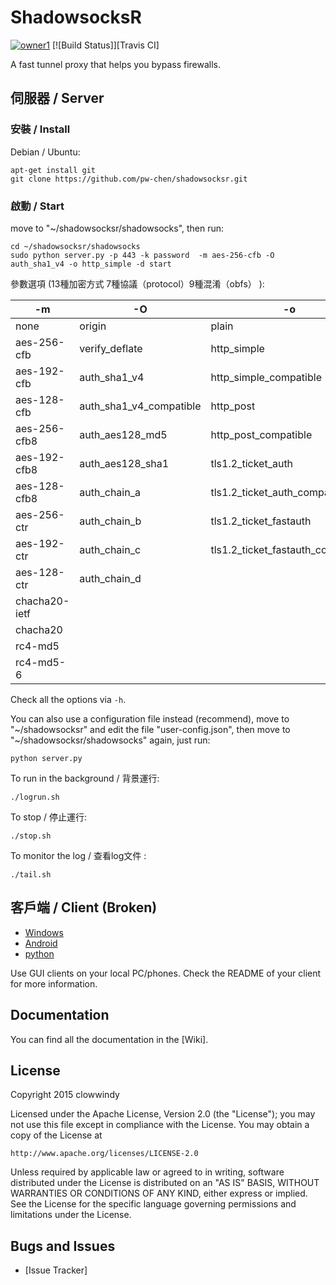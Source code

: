 ShadowsocksR
===========
[![owner1](https://img.shields.io/badge/Powered%20by-PW--Chen-blue.svg?style=flat)](https://github.com/PW-Chen)
[![Build Status]][Travis CI]

A fast tunnel proxy that helps you bypass firewalls.

伺服器 / Server
------
### 安裝 / Install

Debian / Ubuntu:

    apt-get install git
    git clone https://github.com/pw-chen/shadowsocksr.git

### 啟動 / Start

move to "~/shadowsocksr/shadowsocks", then run:

    cd ~/shadowsocksr/shadowsocks
    sudo python server.py -p 443 -k password  -m aes-256-cfb -O auth_sha1_v4 -o http_simple -d start

參數選項 (13種加密方式 7種協議（protocol）9種混淆（obfs） ):

| 	-m	 | 	 -O	 | 	-o	 |
| 	-----	 | 	-------	 | 	-----	 |
| 	none	 | 	origin	 | 	plain	 |
| 	aes-256-cfb	 | 	verify_deflate	 | 	http_simple	 |
| 	aes-192-cfb	 | 	auth_sha1_v4	 | 	http_simple_compatible	 |
| 	aes-128-cfb	 | 	auth_sha1_v4_compatible	 | 	http_post	 |
| 	aes-256-cfb8	 | 	auth_aes128_md5	 | 	http_post_compatible	 |
| 	aes-192-cfb8	 | 	auth_aes128_sha1	 | 	tls1.2_ticket_auth	 |
| 	aes-128-cfb8	 | 	auth_chain_a	 | 	tls1.2_ticket_auth_compatible	 |
| 	aes-256-ctr	 | 	auth_chain_b	 | 	tls1.2_ticket_fastauth	 |
| 	aes-192-ctr	 | 	auth_chain_c	 | 	tls1.2_ticket_fastauth_compatible	 |
| 	aes-128-ctr	 | 	auth_chain_d	 | 		 |
| 	chacha20-ietf	 | 		 | 		 |
| 	chacha20	 | 		 | 		 |
| 	rc4-md5	 | 		 | 		 |
| 	rc4-md5-6	 | 		 | 		 |

Check all the options via `-h`.

You can also use a configuration file instead (recommend), move to "~/shadowsocksr" and edit the file "user-config.json", then move to "~/shadowsocksr/shadowsocks" again, just run:

    python server.py

To run in the background / 背景運行:

    ./logrun.sh

To stop / 停止運行:

    ./stop.sh

To monitor the log / 查看log文件 :

    ./tail.sh


客戶端 / Client (Broken)
------

* [Windows]
* [Android]
* [python]

Use GUI clients on your local PC/phones. Check the README of your client
for more information.

Documentation
-------------

You can find all the documentation in the [Wiki].

License
-------

Copyright 2015 clowwindy

Licensed under the Apache License, Version 2.0 (the "License"); you may
not use this file except in compliance with the License. You may obtain
a copy of the License at

    http://www.apache.org/licenses/LICENSE-2.0

Unless required by applicable law or agreed to in writing, software
distributed under the License is distributed on an "AS IS" BASIS, WITHOUT
WARRANTIES OR CONDITIONS OF ANY KIND, either express or implied. See the
License for the specific language governing permissions and limitations
under the License.

Bugs and Issues
----------------

* [Issue Tracker]



[Android]:           https://github.com/shadowsocksrr/shadowsocksr-android/releases
[Windows]:           https://github.com/shadowsocksrr/shadowsocksr-csharp/releases
[python]:            https://github.com/shadowsocksrr/shadowsocksr/tree/akkariiin/dev
